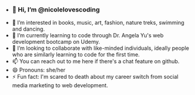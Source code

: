 - <h3>👋 Hi, I’m @nicolelovescoding</h3>
- 👀 I’m interested in books, music, art, fashion, nature treks, swimming and dancing.
- 🌱 I’m currently learning to code through Dr. Angela Yu's web development bootcamp on Udemy.
- 💞️ I’m looking to collaborate with like-minded individuals, ideally people who are similarly learning to code for the first time.
- 📫 You can reach out to me here if there's a chat feature on github.
- 😄 Pronouns: she/her
- ⚡ Fun fact: I'm scared to death about my career switch from social media marketing to web development.

<!---
nicolelovescoding/nicolelovescoding is a ✨ special ✨ repository because its `README.md` (this file) appears on your GitHub profile.
You can click the Preview link to take a look at your changes.
--->

